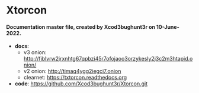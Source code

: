 Xtorcon
=======

#### Documentation master file, created by Xcod3bughunt3r on 10-June-2022.

- **docs**:
   - v3 onion: http://fjblvrw2jrxnhtg67qpbzi45r7ofojaoo3orzykesly2j3c2m3htapid.onion/
   - v2 onion: http://timaq4ygg2iegci7.onion
   - clearnet: https://txtorcon.readthedocs.org
- **code**: https://github.com/Xcod3bughunt3r/Xtorcon.git
